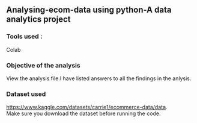 ## Analysing-ecom-data using python-A data analytics project  
### Tools used : 
 Colab
### Objective of the analysis
View the analysis file.I have listed answers to all the findings in the anlysis.
### Dataset used
https://www.kaggle.com/datasets/carrie1/ecommerce-data/data.  
Make sure you download the dataset before running the code.
